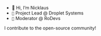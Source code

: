 - 👋 Hi, I’m Nicklaus
- `🚀` Project Lead @ Droplet Systems
- `🐛` Moderator @ RoDevs

I contribute to the open-source community!

